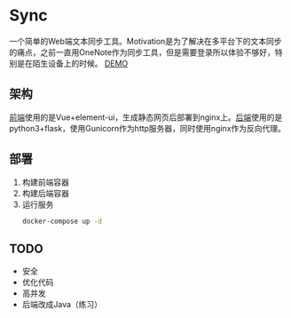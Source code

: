 # Sync
一个简单的Web端文本同步工具。Motivation是为了解决在多平台下的文本同步的痛点，之前一直用OneNote作为同步工具，但是需要登录所以体验不够好，特别是在陌生设备上的时候。
[DEMO](https://app.cbdog94.cn/sync)

## 架构
[前端](frontend/README.md)使用的是Vue+element-ui，生成静态网页后部署到nginx上。[后端](backend/README.md)使用的是python3+flask，使用Gunicorn作为http服务器，同时使用nginx作为反向代理。

## 部署
1. 构建前端容器
2. 构建后端容器
3. 运行服务
    ```bash
    docker-compose up -d
    ```
## TODO
- 安全
- 优化代码
- 高并发
- 后端改成Java（练习）